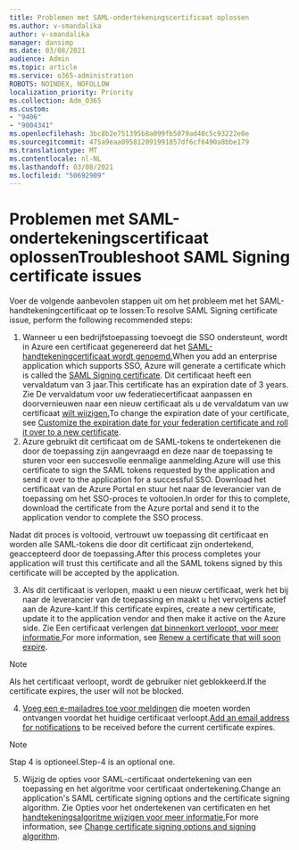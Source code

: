 ```yaml
---
title: Problemen met SAML-ondertekeningscertificaat oplossen
ms.author: v-smandalika
author: v-smandalika
manager: dansimp
ms.date: 03/08/2021
audience: Admin
ms.topic: article
ms.service: o365-administration
ROBOTS: NOINDEX, NOFOLLOW
localization_priority: Priority
ms.collection: Adm_O365
ms.custom:
- "9406"
- "9004341"
ms.openlocfilehash: 3bc8b2e751395b8a099fb5079ad40c5c93222e0e
ms.sourcegitcommit: 475a9eaa095812091991857df6cf6490a8bbe179
ms.translationtype: MT
ms.contentlocale: nl-NL
ms.lasthandoff: 03/08/2021
ms.locfileid: "50692909"
---
```

# <a name="troubleshoot-saml-signing-certificate-issues"></a><span data-ttu-id="6ad5c-102">Problemen met SAML-ondertekeningscertificaat oplossen</span><span class="sxs-lookup"><span data-stu-id="6ad5c-102">Troubleshoot SAML Signing certificate issues</span></span>

<span data-ttu-id="6ad5c-103">Voer de volgende aanbevolen stappen uit om het probleem met het SAML-handtekeningcertificaat op te lossen:</span><span class="sxs-lookup"><span data-stu-id="6ad5c-103">To resolve SAML Signing certificate issue, perform the following recommended steps:</span></span>

1. <span data-ttu-id="6ad5c-104">Wanneer u een bedrijfstoepassing toevoegt die SSO ondersteunt, wordt in Azure een certificaat gegenereerd dat het [SAML-handtekeningcertificaat wordt genoemd.](https://docs.microsoft.com/azure/active-directory/manage-apps/manage-certificates-for-federated-single-sign-on#auto-generated-certificate-for-gallery-and-non-gallery-applications)</span><span class="sxs-lookup"><span data-stu-id="6ad5c-104">When you add an enterprise application which supports SSO, Azure will generate a certificate which is called the [SAML Signing certificate](https://docs.microsoft.com/azure/active-directory/manage-apps/manage-certificates-for-federated-single-sign-on#auto-generated-certificate-for-gallery-and-non-gallery-applications).</span></span> <span data-ttu-id="6ad5c-105">Dit certificaat heeft een vervaldatum van 3 jaar.</span><span class="sxs-lookup"><span data-stu-id="6ad5c-105">This certificate has an expiration date of 3 years.</span></span> <span data-ttu-id="6ad5c-106">Zie De vervaldatum voor uw federatiecertificaat aanpassen en doorvernieuwen naar een nieuw certificaat als u de vervaldatum van uw certificaat [wilt wijzigen.](https://docs.microsoft.com/azure/active-directory/manage-apps/manage-certificates-for-federated-single-sign-on#customize-the-expiration-date-for-your-federation-certificate-and-roll-it-over-to-a-new-certificate)</span><span class="sxs-lookup"><span data-stu-id="6ad5c-106">To change the expiration date of your certificate, see [Customize the expiration date for your federation certificate and roll it over to a new certificate](https://docs.microsoft.com/azure/active-directory/manage-apps/manage-certificates-for-federated-single-sign-on#customize-the-expiration-date-for-your-federation-certificate-and-roll-it-over-to-a-new-certificate).</span></span>
2. <span data-ttu-id="6ad5c-107">Azure gebruikt dit certificaat om de SAML-tokens te ondertekenen die door de toepassing zijn aangevraagd en deze naar de toepassing te sturen voor een succesvolle eenmalige aanmelding.</span><span class="sxs-lookup"><span data-stu-id="6ad5c-107">Azure will use this certificate to sign the SAML tokens requested by the application and send it over to the application for a successful SSO.</span></span> <span data-ttu-id="6ad5c-108">Download het certificaat van de Azure Portal en stuur het naar de leverancier van de toepassing om het SSO-proces te voltooien.</span><span class="sxs-lookup"><span data-stu-id="6ad5c-108">In order for this to complete, download the certificate from the Azure portal and send it to the application vendor to complete the SSO process.</span></span>

<span data-ttu-id="6ad5c-109">Nadat dit proces is voltooid, vertrouwt uw toepassing dit certificaat en worden alle SAML-tokens die door dit certificaat zijn ondertekend, geaccepteerd door de toepassing.</span><span class="sxs-lookup"><span data-stu-id="6ad5c-109">After this process completes your application will trust this certificate and all the SAML tokens signed by this certificate will be accepted by the application.</span></span>

3. <span data-ttu-id="6ad5c-110">Als dit certificaat is verlopen, maakt u een nieuw certificaat, werk het bij naar de leverancier van de toepassing en maakt u het vervolgens actief aan de Azure-kant.</span><span class="sxs-lookup"><span data-stu-id="6ad5c-110">If this certificate expires, create a new certificate, update it to the application vendor and then make it active on the Azure side.</span></span> <span data-ttu-id="6ad5c-111">Zie Een certificaat verlengen [dat binnenkort verloopt, voor meer informatie.](https://docs.microsoft.com/azure/active-directory/manage-apps/manage-certificates-for-federated-single-sign-on#renew-a-certificate-that-will-soon-expire)</span><span class="sxs-lookup"><span data-stu-id="6ad5c-111">For more information, see [Renew a certificate that will soon expire](https://docs.microsoft.com/azure/active-directory/manage-apps/manage-certificates-for-federated-single-sign-on#renew-a-certificate-that-will-soon-expire).</span></span>

> [!NOTE]
> <span data-ttu-id="6ad5c-112">Als het certificaat verloopt, wordt de gebruiker niet geblokkeerd.</span><span class="sxs-lookup"><span data-stu-id="6ad5c-112">If the certificate expires, the user will not be blocked.</span></span>

4. <span data-ttu-id="6ad5c-113">[Voeg een e-mailadres toe voor meldingen](https://docs.microsoft.com/azure/active-directory/manage-apps/manage-certificates-for-federated-single-sign-on#add-email-notification-addresses-for-certificate-expiration) die moeten worden ontvangen voordat het huidige certificaat verloopt.</span><span class="sxs-lookup"><span data-stu-id="6ad5c-113">[Add an email address for notifications](https://docs.microsoft.com/azure/active-directory/manage-apps/manage-certificates-for-federated-single-sign-on#add-email-notification-addresses-for-certificate-expiration) to be received before the current certificate expires.</span></span>

> [!NOTE]
> <span data-ttu-id="6ad5c-114">Stap 4 is optioneel.</span><span class="sxs-lookup"><span data-stu-id="6ad5c-114">Step-4 is an optional one.</span></span>

5. <span data-ttu-id="6ad5c-115">Wijzig de opties voor SAML-certificaat ondertekening van een toepassing en het algoritme voor certificaat ondertekening.</span><span class="sxs-lookup"><span data-stu-id="6ad5c-115">Change an application's SAML certificate signing options and the certificate signing algorithm.</span></span> <span data-ttu-id="6ad5c-116">Zie Opties voor het ondertekenen van certificaten en het [handtekeningsalgoritme wijzigen voor meer informatie.](https://docs.microsoft.com/azure/active-directory/manage-apps/certificate-signing-options)</span><span class="sxs-lookup"><span data-stu-id="6ad5c-116">For more information, see [Change certificate signing options and signing algorithm](https://docs.microsoft.com/azure/active-directory/manage-apps/certificate-signing-options).</span></span>

